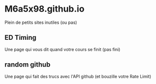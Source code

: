 # M6a5x98.github.io

Plein de petits sites inutiles (ou pas)

## ED Timing

Une page qui vous dit quand votre cours se finit (pas fini)

## random github

Une page qui fait des trucs avec l'API github (et bouzille votre Rate Limit)
